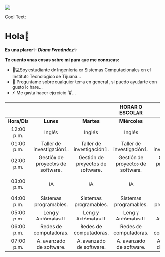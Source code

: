 ![](https://images.cooltext.com/5466550.png)

<a href="http://cooltext.com" target="_top"><img src="https://cooltext.com/images/ct_pixel.gif" width="80" height="15" alt="Cool Text: Logo and Graphics Generator" border="0" /></a>
# Hola👋
**Es una placer**✨ ***Diana Fernández***✨ 

**Te cuento unas cosas sobre mi para que me conozcas:**

- 👩💻Soy estudiante de Ingeníeria en Sistemas Computacionales en el Instituto Tecnológico de Tijuana...
- 💬 Preguntame sobre cualquier tema en general , si puedo ayudarte con gusto lo hare...
- ⚡ Me gusta hacer ejercicio 🏋...


|             |                       |                       | **HORARIO ESCOLAR**   |                       |                      |
|:----------: |:---------------------:|:---------------------:|:---------------------:|:---------------------:|:--------------------:|
| **Hora/Día**| **Lunes**             |**Martes**             | **Miércoles**         | **Jueves**            | **Viernes**          |
| 12:00 p.m.  | Inglés                | Inglés                | Inglés                | Inglés                | Inglés               |
| 01:00 p.m.  | Taller de investigación1.     |Taller de investigación1.     | Taller de investigación1.     |Taller de investigación1.     |     |
| 02:00 p.m.  | Gestión de proyectos de software. | Gestión de proyectos de software. |Gestión de proyectos de software. |Gestión de proyectos de software. | Gestión de proyectos de software.                     |
| 03:00 p.m.  | IA    | IA    | IA    | IA    |      Gestión de proyectos de software.                |
| 04:00 p.m.  | Sistemas programables.        |Sistemas programables.       | Sistemas programables. | Sistemas programables.      |                      |
| 05:00 p.m.  | Leng y Autómatas II.   | Leng y Autómatas II.   | Leng y Autómatas II.   | Leng y Autómatas II.   | Leng y Autómatas II.  |
| 06:00 p.m.  | Redes de computadoras.  |Redes de computadoras.  | Redes de computadoras.  | Redes de computadoras.  | Redes de computadoras.|
| 07:00 p.m.  |A. avanzado de software. |A. avanzado de software.|A. avanzado de software. |A. avanzado de software. |  A. avanzado de software.                    |



